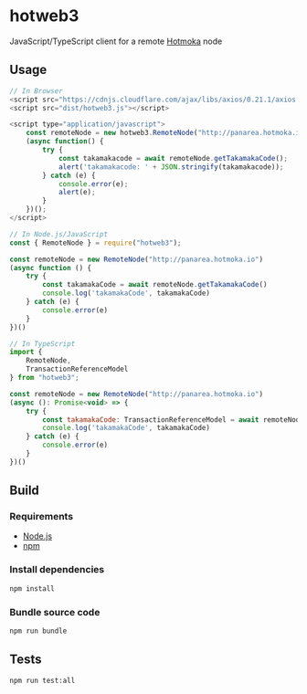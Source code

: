 # hotweb3
JavaScript/TypeScript client for a remote [Hotmoka](https://www.hotmoka.io) node


## Usage

```js
// In Browser
<script src="https://cdnjs.cloudflare.com/ajax/libs/axios/0.21.1/axios.min.js"></script>
<script src="dist/hotweb3.js"></script>

<script type="application/javascript">
    const remoteNode = new hotweb3.RemoteNode("http://panarea.hotmoka.io");
    (async function() {
        try {
            const takamakacode = await remoteNode.getTakamakaCode();
            alert('takamakacode: ' + JSON.stringify(takamakacode));
        } catch (e) {
            console.error(e);
            alert(e);
        }
    })();
</script>
```

```js
// In Node.js/JavaScript
const { RemoteNode } = require("hotweb3");

const remoteNode = new RemoteNode("http://panarea.hotmoka.io")
(async function () {
    try {
        const takamakaCode = await remoteNode.getTakamakaCode()
        console.log('takamakaCode', takamakaCode)
    } catch (e) {
        console.error(e)
    }
})()
```

```js
// In TypeScript
import {
    RemoteNode,
    TransactionReferenceModel
} from "hotweb3";

const remoteNode = new RemoteNode("http://panarea.hotmoka.io")
(async (): Promise<void> => {
    try {
        const takamakaCode: TransactionReferenceModel = await remoteNode.getTakamakaCode()
        console.log('takamakaCode', takamakaCode)
    } catch (e) {
        console.error(e)
    }
})()
```


## Build 

### Requirements

-   [Node.js](https://nodejs.org)
-   [npm](https://www.npmjs.com/)

### Install dependencies
```bash
npm install
```
### Bundle source code

```bash
npm run bundle
```

## Tests
```bash
npm run test:all
```